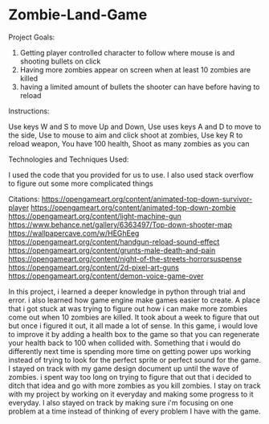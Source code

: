 # Zombie-Land-Game

Project Goals:

1. Getting player controlled character to follow where mouse is and shooting bullets on click
2. Having more zombies appear on screen when at least 10 zombies are killed
3. having a limited amount of bullets the shooter can have before having to reload

Instructions:

Use keys W and S to move Up and Down,
Use uses keys A and D to move to the side,
Use to mouse to aim and click shoot at zombies,
Use key R to reload weapon,
You have 100 health,
Shoot as many zombies as you can

Technologies and Techniques Used:

I used the code that you provided for us to use. I also used
stack overflow to figure out some more complicated things

Citations:
https://opengameart.org/content/animated-top-down-survivor-player
https://opengameart.org/content/animated-top-down-zombie
https://opengameart.org/content/light-machine-gun
https://www.behance.net/gallery/6363497/Top-down-shooter-map
https://wallpapercave.com/w/HEGhEeg
https://opengameart.org/content/handgun-reload-sound-effect
https://opengameart.org/content/grunts-male-death-and-pain
https://opengameart.org/content/night-of-the-streets-horrorsuspense
https://opengameart.org/content/2d-pixel-art-guns
https://opengameart.org/content/demon-voice-game-over

In this project, i learned a deeper knowledge in python through trial and error. i also learned how game engine make games easier to create. A place that i got stuck at was trying to figure out how i can make more zombies come out when 10 zombies are killed. It took about a week to figure that out but once i figured it out, it all made a lot of sense. In this game, i would love to improve it by adding a health box to the game so that you can regenerate your health back to 100 when collided with. Something that i would do differently next time is spending more time on getting power ups working instead of trying to look for the perfect sprite or perfect sound for the game. I stayed on track with my game design document up until the wave of zombies. i spent way too long on trying to figure that out that i decided to ditch that idea and go with more zombies as you kill zombies. I stay on track with my project by working on it everyday and making some progress to it everyday. I also stayed on track by making sure i'm focusing on one problem at a time instead of thinking of every problem I have with the game. 








